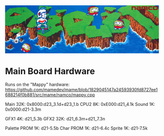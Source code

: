 ![DigDug 2 Main Board Hardware](digdug2.jpg)

# Main Board Hardware

Runs on the "Mappy" hardware: https://github.com/mamedev/mame/blob/1829045147a24593930fd8727ee1688214f0b881/src/mame/namco/mappy.cpp

Main 32K: 0x8000:d23_3.1d+d23_1.b
CPU2  8K: 0xE000:d21_4.1k
Sound 1K: 0x0000:d21-3.3m

GFX1  4K: d21_5.3b
GFX2 32K: d21_6.3m+d21_7.3n

Palette PROM 1K: d21-5.5b
Char PROM 1K:    d21-6.4c
Sprite 1K:       d21-7.5k

